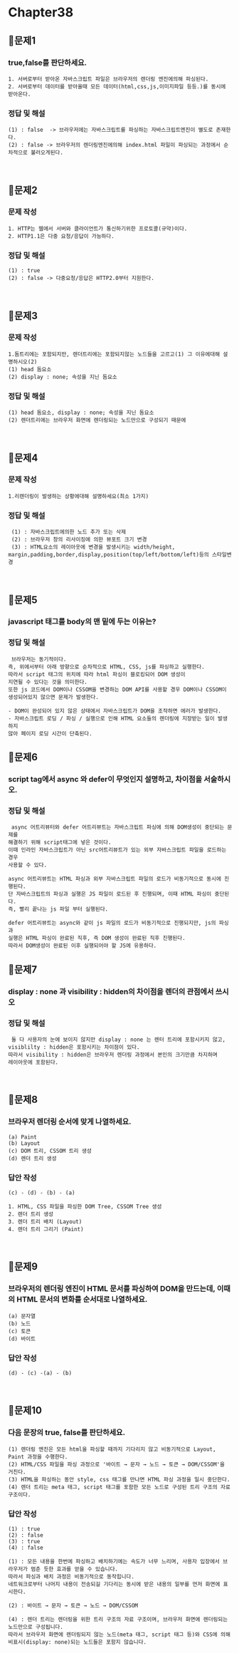 # Chapter38
## 📌문제1
### true,false를 판단하세요.
```
1. 서버로부터 받아온 자바스크립트 파일은 브라우저의 렌더링 엔진에의해 파싱된다.
2. 서버로부터 데이터를 받아올때 모든 데이터(html,css,js,이미지파일 등등.)를 동시에 받아온다.
```
### 정답 및 해설
```
(1) : false  -> 브라우저에는 자바스크립트를 파싱하는 자바스크립트엔진이 별도로 존재한다.
(2) : false -> 브라우저의 렌더링엔진에의해 index.html 파일이 파싱되는 과정에서 순차적으로 불러오게된다.
```

<br>

## 📌문제2
### 문제 작성
```
1. HTTP는 웹에서 서버와 클라이언트가 통신하기위한 프로토콜(규약)이다.
2. HTTP1.1은 다중 요청/응답이 가능하다.
```
### 정답 및 해설
```
(1) : true
(2) : false -> 다중요청/응답은 HTTP2.0부터 지원한다. 
```

<br>

## 📌문제3
### 문제 작성
```
1.돔트리에는 포함되지만, 렌더트리에는 포함되지않는 노드들을 고르고(1) 그 이유에대해 설명하시오(2)
(1) head 돔요소
(2) display : none; 속성을 지닌 돔요소
```
### 정답 및 해설
```
(1) head 돔요소, display : none; 속성을 지닌 돔요소
(2) 렌더트리에는 브라우저 화면에 렌더링되는 노드만으로 구성되기 때문에
```

<br>

## 📌문제4
### 문제 작성
```
1.리렌더링이 발생하는 상황에대해 설명하세요(최소 1가지)
```
### 정답 및 해설
```
 (1) : 자바스크립트에의한 노드 추가 또는 삭제
 (2) : 브라우저 창의 리사이징에 의한 뷰포트 크기 변경
 (3) : HTML요소의 레이아웃에 변경을 발생시키는 width/height, margin,padding,border,display,position(top/left/bottom/left)등의 스타일변경
```

<br>

## 📌문제5
### javascript 태그를 body의 맨 밑에 두는 이유는?

### 정답 및 해설
```
 브라우저는 동기적이다. 
즉, 위에서부터 아래 방향으로 순차적으로 HTML, CSS, js를 파싱하고 실행한다.
따라서 script 태그의 위치에 따라 html 파싱이 블로킹되어 DOM 생성이 
지연될 수 있다는 것을 의미한다. 
또한 js 코드에서 DOM이나 CSSOM을 변경하는 DOM API를 사용할 경우 DOM이나 CSSOM이 
생성되어있지 않으면 문제가 발생한다. 

- DOM이 완성되어 있지 않은 상태에서 자바스크립트가 DOM을 조작하면 에러가 발생한다.
- 자바스크립트 로딩 / 파싱 / 실행으로 인해 HTML 요소들의 렌더링에 지장받는 일이 발생하지
않아 페이지 로딩 시간이 단축된다. 
```

## 📌문제6
### script tag에서 async 와 defer이 무엇인지 설명하고, 차이점을 서술하시오.

### 정답 및 해설
```
 async 어트리뷰터와 defer 어트리뷰트는 자바스크립트 파싱에 의해 DOM생성이 중단되는 문제를
해결하기 위해 script태그에 넣은 것이다.
이때 인라인 자바스크립트가 아닌 src어트리뷰트가 있는 외부 자바스크립트 파일을 로드하는 경우 
사용할 수 있다. 

async 어트리뷰트는 HTML 파싱과 외부 자바스크립트 파일의 로드가 비동기적으로 동시에 진행된다.
단 자바스크립트의 파싱과 실행은 JS 파일이 로드된 후 진행되며, 이때 HTML 파싱이 중단된다.
즉, 빨리 끝나는 js 파일 부터 실행된다.

defer 어트리뷰트는 async와 같이 js 파일의 로드가 비동기적으로 진행되지만, js의 파싱과
실행은 HTML 파싱이 완료된 직후, 즉 DOM 생성이 완료된 직후 진행된다.
따라서 DOM생성이 완료된 이후 실행되어야 할 JS에 유용하다. 
```


## 📌문제7
### display : none 과 visibility : hidden의 차이점을 렌더의 관점에서 쓰시오

### 정답 및 해설
```
 둘 다 사용자의 눈에 보이지 않지만 display : none 는 렌터 트리에 포함시키지 않고, 
visiblilty : hidden은 포함시키는 차이점이 있다. 
따라서 visibility : hidden은 브라우저 렌더링 과정에서 본인의 크기만큼 차지하며 
레이아웃에 포함된다. 
```
<br>

## 📌문제8

### 브라우저 렌더링 순서에 맞게 나열하세요.

```
(a) Paint
(b) Layout
(c) DOM 트리, CSSOM 트리 생성
(d) 렌더 트리 생성
```

### 답안 작성

```
(c) - (d) - (b) - (a)

1. HTML, CSS 파일을 파싱한 DOM Tree, CSSOM Tree 생성
2. 렌더 트리 생성
3. 렌더 트리 배치 (Layout)
4. 렌더 트리 그리기 (Paint)
```

<br>

## 📌문제9

### 브라우저의 렌더링 엔진이 HTML 문서를 파싱하여 DOM을 만드는데, 이때의 HTML 문서의 변화를 순서대로 나열하세요.

```
(a) 문자열
(b) 노드
(c) 토큰
(d) 바이트
```

### 답안 작성

```
(d) - (c) -(a) - (b)
```

<br>

## 📌문제10

### 다음 문장의 true, false를 판단하세요.

```
(1) 렌더링 엔진은 모든 html을 파싱할 때까지 기다리지 않고 비동기적으로 Layout, Paint 과정을 수행한다.
(2) HTML/CSS 파일을 파싱 과정으로 '바이트 → 문자 → 노드 → 토큰 → DOM/CSSOM'을 거친다.
(3) HTML을 파싱하는 동안 style, css 태그를 만나면 HTML 파싱 과정을 일시 중단한다.
(4) 렌더 트리는 meta 태그, script 태그를 포함한 모든 노드로 구성된 트리 구조의 자료구조이다.
```

### 답안 작성

```
(1) : true
(2) : false
(3) : true
(4) : false
```

```
(1) : 모든 내용을 한번에 파싱하고 배치하기에는 속도가 너무 느리며, 사용자 입장에서 브라우저가 멈춘 듯한 효과를 얻을 수 있습니다.
따라서 파싱과 배치 과정은 비동기적으로 동작힙니다.
네트워크로부터 나머지 내용이 전송되길 기다리는 동시에 받은 내용의 일부를 먼저 화면에 표시한다.

(2) : 바이트 → 문자 → 토큰 → 노드 → DOM/CSSOM

(4) : 렌더 트리는 렌더링을 위한 트리 구조의 자료 구조이며, 브라우저 화면에 렌더링되는 노드만으로 구성됩니다.
따라서 브라우저 화면에 렌더링되지 않는 노드(meta 태그, script 태그 등)와 CSS에 의해 비표시(display: none)되는 노드들은 포함지 않습니다.
```

